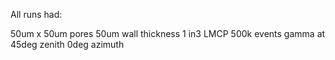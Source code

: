 All runs had:

50um x 50um pores
50um wall thickness
1 in3 LMCP
500k events
gamma at 45deg zenith
0deg azimuth